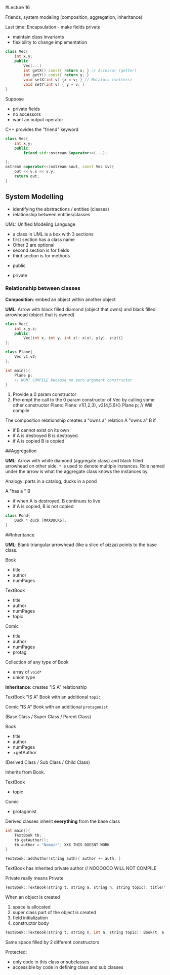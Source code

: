 #Lecture 16

Friends, system modeling (composition, aggregation, inheritance) 

Last time: Encapsulation - make fields private
 - maintain class invariants
 - flexibility to change implementation


```cpp
class Vec{
    int x,y;
    public:
        Vec(...)
        int getX() const{ return x; } // Accessor (getter)
        int getY() const{ return y; }
        void setX(int v) {x = v; } // Mutators (setters)
        void setY(int v) { y = v; } 
}
```

Suppose
- private fields
- no accessors
- want an output operator

C++ provides the "friend" keyword

```cpp
class Vec{
    int x,y;
    public:
        friend std::ostream &operator<<(...);

};
ostream &operator<<(ostream &out, const Vec &v){
    out << v.x << v.y;
    return out;
}
```

## System Modelling

- identifying the abstractions / entities (classes)
- relationship between entities/classes

UML: Unified Modeling Language 

- a class in UML is a box with 3 sections
- first section has a class name
- Other 2 are optional
- second section is for fields 
- third section is for methods
 + public
 - private

### Relationship between classes

**Composition**: embed an object within another object

**UML**: Arrow with black filled diamond (object that owns) and black filled arrowhead (object that is owned)

```cpp
class Vec{
    int x,y,z;
    public:
        Vec(int x, int y, int z): x(x), y(y), z(z){}
};

class Plane{
    Vec v1,v2;
};

int main(){
    Plane p;
    // WONT COMPILE because no zero argument constructor
}
```

1. Provide a 0 param constructor
2. Pre-empt the call to the 0 param constructor of Vec by calling some other constructor
   Plane::Plane: v1(1,2,3), v2(4,5,6){}
   Plane p; // Will compile

The composition relationship creates a "owns a" relation
A "owns a" B if 
- if B cannot exist on its own
- if A is destroyed B is destroyed
- if A is copied B is copied

##Aggregation

**UML**: Arrow with white diamond (aggregate class) and black filled arrowhead on other side. `*` is used to denote multiple instances. Role named under the arrow is what the aggregate class knows the instances by.

Analogy: parts in a catalog, ducks in a pond

A "has a " B
 - if when A is destroyed, B continues to live
 - if A is copied, B is not copied

```cpp
class Pond{
    Duck * duck [MAXDUCKS];
}
```

##Inheritance

**UML**: Blank triangular arrowhead (like a slice of pizza) points to the base class.

Book
- title
- author
- numPages

TextBook
- title
- author
- numPages
- topic

Comic
 - title
 - author
 - numPages
 - protag

Collection of any type of Book
 - array of `void*`
 - union type

**Inheritance**: creates "IS A" relationship

TextBook "IS A" Book with an additional `topic`

Comic "IS A" Book with an additional `protagonist`

(Base Class / Super Class / Parent Class) 

Book
 - title
 - author
 - numPages
 - +getAuthor

(Derived Class / Sub Class / Child Class)

Inherits from Book.

TextBook 
 - topic

Comic
 - protagonist

Derived classes inherit **everything** from the base class

```cpp
int main(){
    TextBook tb;
    tb.getAuthor();
    tb.author = "Nomair"; XXX THIS DOESNT WORK
}
```

```cpp 
TextBook::addAuthor(string auth){ author += auth; }
```

TextBook has inherited private author // NOOOOOO WILL NOT COMPILE

Private really means Private

```cpp
TextBook::TextBook(string t, string a, string n, string topic): title(t), author(a), numPages(n), topic(topic){} // This shit doesnt compile
```

When an object is created

1. space is allocated
2. super class part of the object is created
3. field initialization
4. constructor body

```cpp
TextBook::TextBook(string t, string n, int n, string topic): Book(t, a, n), topic(topic){}
```

Same space filled by 2 different constructors

Protected: 

- only code in this class or subclasses
- accessible by code in defining class and sub classes

